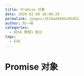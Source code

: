 ```yaml
---
title: Promise 对象
date: 2020-02-09 16:00:29
permalink: /pages/2810ae8985e9bd52
author: 阮一峰
categories:
  - 《ES6 教程》笔记
tags:
  - ES6
---
```


# Promise 对象
